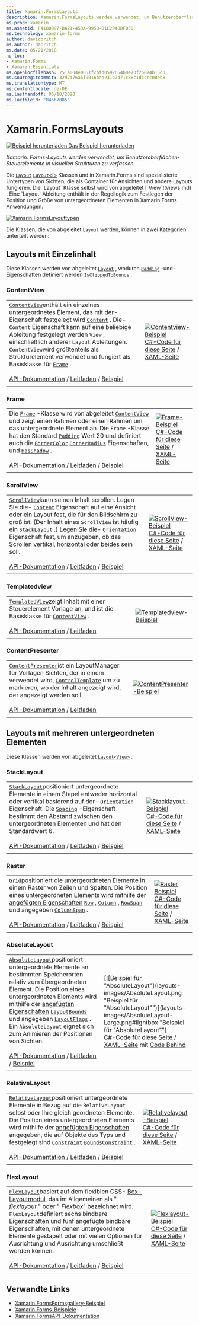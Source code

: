 ```yaml
---
title: Xamarin.FormsLayouts
description: Xamarin.FormsLayouts werden verwendet, um Benutzeroberflächen-Steuerelemente in visuellen Strukturen zu verfassen. In diesem Artikel werden die in enthaltenen Layouts aufgeführt Xamarin.Forms .
ms.prod: xamarin
ms.assetid: F4180997-BA21-453A-9958-D1E2940DF050
ms.technology: xamarin-forms
author: davidbritch
ms.author: dabritch
ms.date: 05/21/2018
no-loc:
- Xamarin.Forms
- Xamarin.Essentials
ms.openlocfilehash: 751a004e0051fcbfd0592654b0e73f26874b15d3
ms.sourcegitcommit: 32d2476a5f9016baa231b7471c88c1d4ccc08eb8
ms.translationtype: MT
ms.contentlocale: de-DE
ms.lasthandoff: 06/18/2020
ms.locfileid: "84567085"
---
```

# <a name="xamarinforms-layouts"></a>Xamarin.FormsLayouts

[![Beispiel herunterladen](~/media/shared/download.png) Das Beispiel herunterladen](https://docs.microsoft.com/samples/xamarin/xamarin-forms-samples/formsgallery)

_Xamarin. Forms-Layouts werden verwendet, um Benutzeroberflächen-Steuerelemente in visuellen Strukturen zu verfassen._

Die [`Layout`](xref:Xamarin.Forms.Layout) [`Layout<T>`](xref:Xamarin.Forms.Layout`1) Klassen und in Xamarin.Forms sind spezialisierte Untertypen von Sichten, die als Container für Ansichten und andere Layouts fungieren. Die `Layout` Klasse selbst wird von abgeleitet [`View`](views.md) . Eine `Layout` Ableitung enthält in der Regellogik zum Festlegen der Position und Größe von untergeordneten Elementen in Xamarin.Forms Anwendungen.

[![Xamarin.FormsLayouttypen](layouts-images/layouts-sml.png "[! Schel. No-Loc (xamarin. Forms)]-Layouttypen")](layouts-images/layouts.png#lightbox "[! Schel. No-Loc (xamarin. Forms)]-Layouttypen")

Die Klassen, die von abgeleitet `Layout` werden, können in zwei Kategorien unterteilt werden:

## <a name="layouts-with-single-content"></a>Layouts mit Einzelinhalt

Diese Klassen werden von abgeleitet [`Layout`](xref:Xamarin.Forms.Layout) , wodurch [`Padding`](xref:Xamarin.Forms.Layout.Padding) -und-Eigenschaften definiert werden [`IsClippedToBounds`](xref:Xamarin.Forms.Layout.IsClippedToBounds) .

### <a name="contentview"></a>ContentView

|     |     |
| --- | --- |
| [`ContentView`](xref:Xamarin.Forms.ContentView)enthält ein einzelnes untergeordnetes Element, das mit der-Eigenschaft festgelegt wird [`Content`](xref:Xamarin.Forms.ContentView.Content) . Die- `Content` Eigenschaft kann auf eine beliebige Ableitung festgelegt werden `View` , einschließlich anderer `Layout` Ableitungen. `ContentView`wird größtenteils als Strukturelement verwendet und fungiert als Basisklasse für [`Frame`](#frame) .<br /><br />[API-Dokumentation](xref:Xamarin.Forms.ContentView)  /  [Leitfaden](~/xamarin-forms/user-interface/layouts/contentview.md)  /  [Beispiel](https://docs.microsoft.com/samples/xamarin/xamarin-forms-samples/userinterface-contentviewdemos/) | [![Contentview-Beispiel](layouts-images/ContentView.png "Contentview-Beispiel")](layouts-images/ContentView-Large.png#lightbox "Contentview-Beispiel")<br />[C#-Code für diese Seite](https://github.com/xamarin/xamarin-forms-samples/blob/master/FormsGallery/FormsGallery/FormsGallery/CodeExamples/ContentViewDemoPage.cs)  /  [XAML-Seite](https://github.com/xamarin/xamarin-forms-samples/blob/master/FormsGallery/FormsGallery/FormsGallery/XamlExamples/ContentViewDemoPage.xaml) |
|     |     |

### <a name="frame"></a>Frame

|     |     |
| --- | --- |
| Die [`Frame`](xref:Xamarin.Forms.Frame) -Klasse wird von abgeleitet [`ContentView`](#contentview) und zeigt einen Rahmen oder einen Rahmen um das untergeordnete Element an. Die `Frame` -Klasse hat den Standard [`Padding`](xref:Xamarin.Forms.Layout.Padding) Wert 20 und definiert auch die [`BorderColor`](xref:Xamarin.Forms.Frame.BorderColor) [`CornerRadius`](xref:Xamarin.Forms.Frame.CornerRadius) Eigenschaften, und [`HasShadow`](xref:Xamarin.Forms.Frame.HasShadow) .<br /><br />[API-Dokumentation](xref:Xamarin.Forms.Frame)  /  [Leitfaden](~/xamarin-forms/user-interface/layouts/frame.md)  /  [Beispiel](https://docs.microsoft.com/samples/xamarin/xamarin-forms-samples/userinterface-frame/) | [![Frame-Beispiel](layouts-images/Frame.png "Frame-Beispiel")](layouts-images/Frame-Large.png#lightbox "Frame-Beispiel")<br />[C#-Code für diese Seite](https://github.com/xamarin/xamarin-forms-samples/blob/master/FormsGallery/FormsGallery/FormsGallery/CodeExamples/FrameDemoPage.cs)  /  [XAML-Seite](https://github.com/xamarin/xamarin-forms-samples/blob/master/FormsGallery/FormsGallery/FormsGallery/XamlExamples/FrameDemoPage.xaml) |
|     |     |

### <a name="scrollview"></a>ScrollView

|     |     |
| --- | --- |
| [`ScrollView`](xref:Xamarin.Forms.ScrollView)kann seinen Inhalt scrollen. Legen Sie die- [`Content`](xref:Xamarin.Forms.ScrollView.Content) Eigenschaft auf eine Ansicht oder ein Layout fest, die für den Bildschirm zu groß ist. (Der Inhalt eines `ScrollView` ist häufig ein [`StackLayout`](#stacklayout) .) Legen Sie die- [`Orientation`](xref:Xamarin.Forms.ScrollView.Orientation) Eigenschaft fest, um anzugeben, ob das Scrollen vertikal, horizontal oder beides sein soll.<br /><br />[API-Dokumentation](xref:Xamarin.Forms.ScrollView)  /  [Leitfaden](~/xamarin-forms/user-interface/layouts/scrollview.md)  /  [Beispiel](https://docs.microsoft.com/samples/xamarin/xamarin-forms-samples/userinterface-layout) | [![ScrollView-Beispiel](layouts-images/ScrollView.png "ScrollView-Beispiel")](layouts-images/ScrollView-Large.png#lightbox "ScrollView-Beispiel")<br />[C#-Code für diese Seite](https://github.com/xamarin/xamarin-forms-samples/blob/master/FormsGallery/FormsGallery/FormsGallery/CodeExamples/ScrollViewDemoPage.cs)  /  [XAML-Seite](https://github.com/xamarin/xamarin-forms-samples/blob/master/FormsGallery/FormsGallery/FormsGallery/XamlExamples/ScrollViewDemoPage.xaml) |
|     |     |

### <a name="templatedview"></a>Templatedview

|     |     |
| --- | --- |
| [`TemplatedView`](xref:Xamarin.Forms.TemplatedView)zeigt Inhalt mit einer Steuerelement Vorlage an, und ist die Basisklasse für [`ContentView`](#contentview) .<br /><br />[API-Dokumentation](xref:Xamarin.Forms.TemplatedView)  /  [Leitfaden](~/xamarin-forms/app-fundamentals/templates/control-template.md) | [![Templatedview-Beispiel](layouts-images/TemplatedView.png "Templatedview-Beispiel")](layouts-images/TemplatedView.png#lightbox "Templatedview-Beispiel") |
|     |     |

### <a name="contentpresenter"></a>ContentPresenter

|     |     |
| --- | --- |
| [`ContentPresenter`](xref:Xamarin.Forms.ContentPresenter)ist ein LayoutManager für Vorlagen Sichten, der in einem verwendet wird, [`ControlTemplate`](xref:Xamarin.Forms.ControlTemplate) um zu markieren, wo der Inhalt angezeigt wird, der angezeigt werden soll.<br /><br />[API-Dokumentation](xref:Xamarin.Forms.ContentPresenter)  /  [Leitfaden](~/xamarin-forms/app-fundamentals/templates/control-template.md) | [![ContentPresenter-Beispiel](layouts-images/ContentPresenter.png "ContentPresenter-Beispiel")](layouts-images/ContentPresenter.png#lightbox "ContentPresenter-Beispiel") |
|     |     |

## <a name="layouts-with-multiple-children"></a>Layouts mit mehreren untergeordneten Elementen

Diese Klassen werden von abgeleitet [`Layout<View>`](xref:Xamarin.Forms.Layout`1) .

### <a name="stacklayout"></a>StackLayout

|     |     |
| --- | --- |
| [`StackLayout`](xref:Xamarin.Forms.StackLayout)positioniert untergeordnete Elemente in einem Stapel entweder horizontal oder vertikal basierend auf der- [`Orientation`](xref:Xamarin.Forms.StackLayout.Orientation) Eigenschaft. Die [`Spacing`](xref:Xamarin.Forms.StackLayout.Spacing) -Eigenschaft bestimmt den Abstand zwischen den untergeordneten Elementen und hat den Standardwert 6.<br /><br />[API-Dokumentation](xref:Xamarin.Forms.StackLayout)  /  [Leitfaden](~/xamarin-forms/user-interface/layouts/stacklayout.md)  /  [Beispiel](https://docs.microsoft.com/samples/xamarin/xamarin-forms-samples/userinterface-layout)| [![Stacklayout-Beispiel](layouts-images/StackLayout.png "Stacklayout-Beispiel")](layouts-images/StackLayout-Large.png#lightbox "Stacklayout-Beispiel")<br />[C#-Code für diese Seite](https://github.com/xamarin/xamarin-forms-samples/blob/master/FormsGallery/FormsGallery/FormsGallery/CodeExamples/StackLayoutDemoPage.cs)  /  [XAML-Seite](https://github.com/xamarin/xamarin-forms-samples/blob/master/FormsGallery/FormsGallery/FormsGallery/XamlExamples/StackLayoutDemoPage.xaml) |
|     |     |

### <a name="grid"></a>Raster

|     |     |
| --- | --- |
| [`Grid`](xref:Xamarin.Forms.Grid)positioniert die untergeordneten Elemente in einem Raster von Zeilen und Spalten. Die Position eines untergeordneten Elements wird mithilfe der [angefügten Eigenschaften](~/xamarin-forms/xaml/attached-properties.md) [`Row`](xref:Xamarin.Forms.Grid.RowProperty) , [`Column`](xref:Xamarin.Forms.Grid.ColumnProperty) , [`RowSpan`](xref:Xamarin.Forms.Grid.RowSpanProperty) und angegeben [`ColumnSpan`](xref:Xamarin.Forms.Grid.ColumnSpanProperty) .<br /><br />[API-Dokumentation](xref:Xamarin.Forms.Grid)  /  [Leitfaden](~/xamarin-forms/user-interface/layouts/grid.md)  /  [Beispiel](https://docs.microsoft.com/samples/xamarin/xamarin-forms-samples/userinterface-layout) | [![Raster Beispiel](layouts-images/Grid.png "Raster Beispiel")](layouts-images/Grid-Large.png#lightbox "Raster Beispiel")<br />[C#-Code für diese Seite](https://github.com/xamarin/xamarin-forms-samples/blob/master/FormsGallery/FormsGallery/FormsGallery/CodeExamples/GridDemoPage.cs)  /  [XAML-Seite](https://github.com/xamarin/xamarin-forms-samples/blob/master/FormsGallery/FormsGallery/FormsGallery/XamlExamples/GridDemoPage.xaml) |
|     |     |

### <a name="absolutelayout"></a>AbsoluteLayout

|     |     |
| --- | --- |
| [`AbsoluteLayout`](xref:Xamarin.Forms.AbsoluteLayout)positioniert untergeordnete Elemente an bestimmten Speicherorten relativ zum übergeordneten Element. Die Position eines untergeordneten Elements wird mithilfe der [angefügten Eigenschaften](~/xamarin-forms/xaml/attached-properties.md) [`LayoutBounds`](xref:Xamarin.Forms.AbsoluteLayout.LayoutBoundsProperty) und angegeben [`LayoutFlags`](xref:Xamarin.Forms.AbsoluteLayout.LayoutFlagsProperty) . Ein `AbsoluteLayout` eignet sich zum Animieren der Positionen von Sichten.<br /><br />[API-Dokumentation](xref:Xamarin.Forms.AbsoluteLayout)  /  [Leitfaden](~/xamarin-forms/user-interface/layouts/absolute-layout.md)  /  [Beispiel](https://docs.microsoft.com/samples/xamarin/xamarin-forms-samples/userinterface-layout) | [![Beispiel für "AbsoluteLayout"](layouts-images/AbsoluteLayout.png "Beispiel für "AbsoluteLayout"")](layouts-images/AbsoluteLayout-Large.png#lightbox "Beispiel für "AbsoluteLayout"")<br />[C#-Code für diese Seite](https://github.com/xamarin/xamarin-forms-samples/blob/master/FormsGallery/FormsGallery/FormsGallery/CodeExamples/AbsoluteLayoutDemoPage.cs)  /  [XAML-Seite](https://github.com/xamarin/xamarin-forms-samples/blob/master/FormsGallery/FormsGallery/FormsGallery/XamlExamples/AbsoluteLayoutDemoPage.xaml) mit [Code Behind](https://github.com/xamarin/xamarin-forms-samples/blob/master/FormsGallery/FormsGallery/FormsGallery/XamlExamples/AbsoluteLayoutDemoPage.xaml.cs) |
|     |     |

### <a name="relativelayout"></a>RelativeLayout

|     |     |
| --- | --- |
| [`RelativeLayout`](xref:Xamarin.Forms.RelativeLayout)positioniert untergeordnete Elemente in Bezug auf die `RelativeLayout` selbst oder Ihre gleich geordneten Elemente. Die Position eines untergeordneten Elements wird mithilfe der [angefügten Eigenschaften](~/xamarin-forms/xaml/attached-properties.md) angegeben, die auf Objekte des Typs und festgelegt sind [`Constraint`](xref:Xamarin.Forms.Constraint) [`BoundsConstraint`](xref:Xamarin.Forms.Constraint) .<br /><br />[API-Dokumentation](xref:Xamarin.Forms.RelativeLayout)  /  [Leitfaden](~/xamarin-forms/user-interface/layouts/relative-layout.md)  /  [Beispiel](https://docs.microsoft.com/samples/xamarin/xamarin-forms-samples/userinterface-layout) | [![Relativelayout-Beispiel](layouts-images/RelativeLayout.png "Relativelayout-Beispiel")](layouts-images/RelativeLayout-Large.png#lightbox "Relativelayout-Beispiel")<br />[C#-Code für diese Seite](https://github.com/xamarin/xamarin-forms-samples/blob/master/FormsGallery/FormsGallery/FormsGallery/CodeExamples/RelativeLayoutDemoPage.cs)  /  [XAML-Seite](https://github.com/xamarin/xamarin-forms-samples/blob/master/FormsGallery/FormsGallery/FormsGallery/XamlExamples/RelativeLayoutDemoPage.xaml) |
|     |     |

### <a name="flexlayout"></a>FlexLayout

|     |     |
| --- | --- |
| [`FlexLayout`](xref:Xamarin.Forms.FlexLayout)basiert auf dem flexiblen CSS- [Box-Layoutmodul](https://www.w3.org/TR/css-flexbox-1/), das im Allgemeinen als " _flexlayout_ " oder " _Flexbox_" bezeichnet wird. `FlexLayout`definiert sechs bindbare Eigenschaften und fünf angefügte bindbare Eigenschaften, mit denen untergeordnete Elemente gestapelt oder mit vielen Optionen für Ausrichtung und Ausrichtung umschließt werden können.<br /><br />[API-Dokumentation](xref:Xamarin.Forms.FlexLayout)  /  [Leitfaden](~/xamarin-forms/user-interface/layouts/flex-layout.md)  /  [Beispiel](https://docs.microsoft.com/samples/xamarin/xamarin-forms-samples/userinterface-flexlayoutdemos) | [![Flexlayout-Beispiel](layouts-images/FlexLayout.png "Flexlayout-Beispiel")](layouts-images/FlexLayout-Large.png#lightbox "Flexlayout-Beispiel")<br />[C#-Code für diese Seite](https://github.com/xamarin/xamarin-forms-samples/blob/master/FormsGallery/FormsGallery/FormsGallery/CodeExamples/FlexLayoutDemoPage.cs)  /  [XAML-Seite](https://github.com/xamarin/xamarin-forms-samples/blob/master/FormsGallery/FormsGallery/FormsGallery/XamlExamples/FlexLayoutDemoPage.xaml) |
|     |     |

## <a name="related-links"></a>Verwandte Links

- [Xamarin.FormsFormsgallery-Beispiel](https://docs.microsoft.com/samples/xamarin/xamarin-forms-samples/formsgallery)
- [Xamarin.Forms-Beispiele](https://docs.microsoft.com/samples/browse/?products=xamarin&term=Xamarin.Forms)
- [Xamarin.FormsAPI-Dokumentation](https://docs.microsoft.com/dotnet/api/xamarin.forms?view=xamarin-forms)
